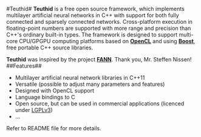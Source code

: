 #Teuthid#
**Teuthid** is a free open source framework, which implements multilayer artificial neural networks in C++ with support for both fully connected and sparsely connected networks. Cross-platform execution in floating-point numbers are supported with more range and precision than C++'s ordinary built-in types. The framework is designed to support multi-core CPU/GPGPU computing platforms based on **[OpenCL](https://www.khronos.org/opencl/)** and using **[Boost](http://www.boost.org/)**, free portable C++ source libraries.

**Teuthid** was inspired by the project **[FANN](http://leenissen.dk/fann/wp/)**. Thank you, Mr. Steffen Nissen!
##Features##
* Multilayer artificial neural network libraries in C++11
* Versatile (possible to adjust many parameters and features)
* Designed with OpenCL support
* Language bindings to C
* Open source, but can be used in commercial applications (licenced under [LGPLv3](https://www.gnu.org/licenses/lgpl-3.0.en.html))
* ...

Refer to README file for more details.
